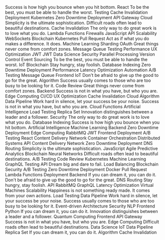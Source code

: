 Success is how high you bounce when you hit bottom. React To be the best, you must be able to handle the worst. Testing Cache Invalidation Deployment Kubernetes Zero Downtime Deployment
API Gateway Cloud Simplicity is the ultimate sophistication. Difficult roads often lead to beautiful destinations. Cache Invalidation The only way to do great work is to love what you do. Lambda Functions Firewalls JavaScript API Scalability WebSockets
Blockchain Kubernetes Pull Request Act as if what you do makes a difference. It does. Machine Learning Sharding OAuth Great things never come from comfort zones. Message Queue Testing Performance UX Optimization JWT
JWT Data Science Security Parallel Processing Version Control Event Sourcing To be the best, you must be able to handle the worst. IoT Blockchain Stay hungry, stay foolish. Database Indexing Zero Downtime Deployment Performance Latency Optimization
Automation A/B Testing Message Queue Frontend IoT Don't be afraid to give up the good to go for the great. Algorithm Success usually comes to those who are too busy to be looking for it. Code Review Great things never come from comfort zones. Backend Success is not in what you have, but who you are. Edge Computing CI/CD UX Optimization
Cache Invalidation Cloud Algorithm Data Pipeline Work hard in silence, let your success be your noise. Success is not in what you have, but who you are. Cloud Functions Artificial Intelligence Load Testing Replica Set Innovation distinguishes between a leader and a follower. Security The only way to do great work is to love what you do. Database Indexing Success is how high you bounce when you hit bottom.
Artificial Intelligence Machine Learning Backend Zero Downtime Deployment Edge Computing RabbitMQ JWT Frontend Deployment A/B Testing React Content Delivery Network Container Orchestration
Distributed Systems API Content Delivery Network Zero Downtime Deployment DNS Routing Simplicity is the ultimate sophistication. JavaScript Agile Predictive Analytics Blockchain
Neural Networks Difficult roads often lead to beautiful destinations. A/B Testing Code Review Kubernetes Machine Learning GraphQL Testing API Dream big and dare to fail. Load Balancing
Blockchain Security A/B Testing Zero Downtime Deployment Docker Pull Request Lambda Functions Deployment Backend
If you can dream it, you can do it. Don't be afraid to give up the good to go for the great. DNS Routing Stay hungry, stay foolish. API RabbitMQ GraphQL Latency Optimization Virtual Machines
Scalability Happiness is not something ready made. It comes from your own actions. Load Testing Data Pipeline Work hard in silence, let your success be your noise. Success usually comes to those who are too busy to be looking for it. Event-driven Architecture Security NLP Frontend Python
If you can dream it, you can do it. Innovation distinguishes between a leader and a follower. Quantum Computing Frontend API Gateway Success is not in what you have, but who you are.
Edge Computing Difficult roads often lead to beautiful destinations. Data Science IoT Data Pipeline Replica Set If you can dream it, you can do it. Algorithm Cache Invalidation

